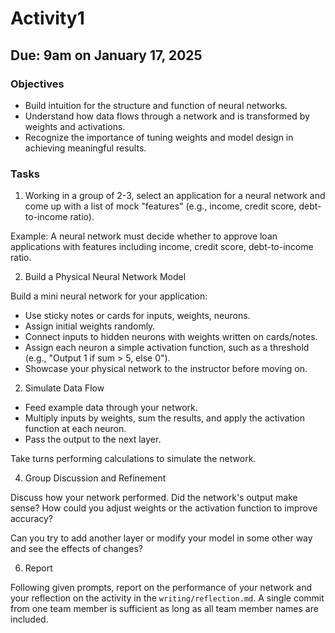 # Activity1

## Due: 9am on January 17, 2025

### Objectives

- Build intuition for the structure and function of neural networks.
- Understand how data flows through a network and is transformed by weights and activations.
- Recognize the importance of tuning weights and model design in achieving meaningful results.

### Tasks

1. Working in a group of 2-3, select an application for a neural network and come up with a list of mock "features" (e.g., income, credit score, debt-to-income ratio).

Example: A neural network must decide whether to approve loan applications with features including income, credit score, debt-to-income ratio.

2. Build a Physical Neural Network Model
   
Build a mini neural network for your application:

- Use sticky notes or cards for inputs, weights, neurons.
- Assign initial weights randomly.
- Connect inputs to hidden neurons with weights written on cards/notes.
- Assign each neuron a simple activation function, such as a threshold (e.g., "Output 1 if sum > 5, else 0").
- Showcase your physical network to the instructor before moving on.

2. Simulate Data Flow
   
- Feed example data through your network.
- Multiply inputs by weights, sum the results, and apply the activation function at each neuron.
- Pass the output to the next layer.

Take turns performing calculations to simulate the network.

4. Group Discussion and Refinement
   
Discuss how your network performed. Did the network's output make sense?
How could you adjust weights or the activation function to improve accuracy?

Can you try to add another layer or modify your model in some other way and see the effects of changes?

6. Report 

Following given prompts, report on the performance of your network and your reflection on the activity in the `writing/reflection.md`. A single commit from one team member is sufficient as long as all team member names are included.

